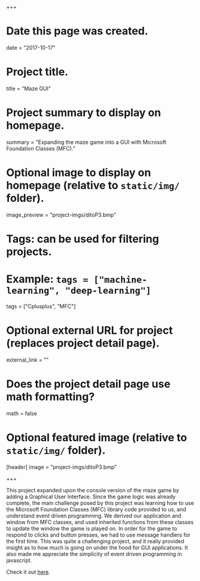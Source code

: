 +++
# Date this page was created.
date = "2017-10-17"

# Project title.
title = "Maze GUI"

# Project summary to display on homepage.
summary = "Expanding the maze game into a GUI with Microsoft Foundation Classes (MFC)."

# Optional image to display on homepage (relative to `static/img/` folder).
image_preview = "project-imgs/ditoP3.bmp"

# Tags: can be used for filtering projects.
# Example: `tags = ["machine-learning", "deep-learning"]`
tags = ["Cplusplus", "MFC"]

# Optional external URL for project (replaces project detail page).
external_link = ""

# Does the project detail page use math formatting?
math = false

# Optional featured image (relative to `static/img/` folder).
[header]
image = "project-imgs/ditoP3.bmp"

+++

This project expanded upon the console version of the maze game by adding a Graphical User Interface. Since the game logic was already complete, the main challenge posed by this project was learning how to use the Microsoft Foundation Classes (MFC) library code provided to us, and understand event driven programming. We derived our application and window from MFC classes, and used inherited functions from these classes to update the window the game is played on. In order for the game to respond to clicks and button presses, we had to use message handlers for the first time. This was quite a challenging project, and it really provided insight as to how much is going on under the hood for GUI applications. It also made me appreciate the simplicity of event driven programming in javascript.

Check it out [here](https://github.com/michaeldito/SSU-CS-215-Programming-II).
